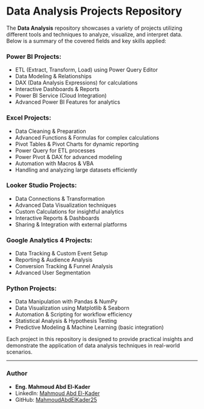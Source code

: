 # Data Analysis Projects Repository
The **Data Analysis** repository showcases a variety of projects utilizing different tools and techniques to analyze, visualize, and interpret data. Below is a summary of the covered fields and key skills applied:

### **Power BI Projects:**
- ETL (Extract, Transform, Load) using Power Query Editor
- Data Modeling & Relationships
- DAX (Data Analysis Expressions) for calculations
- Interactive Dashboards & Reports
- Power BI Service (Cloud Integration)
- Advanced Power BI Features for analytics

### **Excel Projects:**
- Data Cleaning & Preparation
- Advanced Functions & Formulas for complex calculations
- Pivot Tables & Pivot Charts for dynamic reporting
- Power Query for ETL processes
- Power Pivot & DAX for advanced modeling
- Automation with Macros & VBA
- Handling and analyzing large datasets efficiently

### **Looker Studio Projects:**
- Data Connections & Transformation
- Advanced Data Visualization techniques
- Custom Calculations for insightful analytics
- Interactive Reports & Dashboards
- Sharing & Integration with external platforms

### **Google Analytics 4 Projects:**
- Data Tracking & Custom Event Setup
- Reporting & Audience Analysis
- Conversion Tracking & Funnel Analysis
- Advanced User Segmentation

### **Python Projects:**
- Data Manipulation with Pandas & NumPy
- Data Visualization using Matplotlib & Seaborn
- Automation & Scripting for workflow efficiency
- Statistical Analysis & Hypothesis Testing
- Predictive Modeling & Machine Learning (basic integration)

Each project in this repository is designed to provide practical insights and demonstrate the application of data analysis techniques in real-world scenarios.

---

### Author
- **Eng. Mahmoud Abd El-Kader**
- LinkedIn: [Mahmoud Abd El-Kader](https://www.linkedin.com/in/mahmoud-abd-el-kader-66a6a8308/)
- GitHub: [MahmoudAbdElKader25](https://github.com/MahmoudAbdElKader25)

